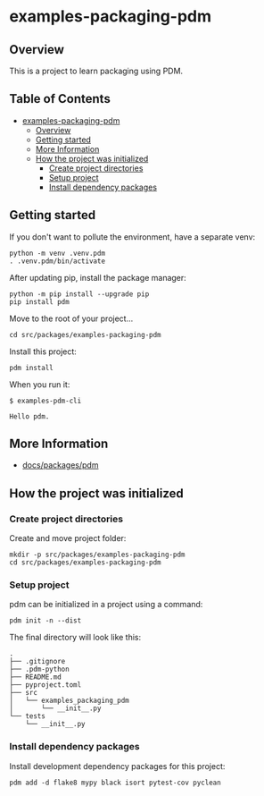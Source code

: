# examples-packaging-pdm

## Overview 

This is a project to learn packaging using PDM.

## Table of Contents <!-- omit in toc -->

- [examples-packaging-pdm](#examples-packaging-pdm)
  - [Overview](#overview)
  - [Getting started](#getting-started)
  - [More Information](#more-information)
  - [How the project was initialized](#how-the-project-was-initialized)
    - [Create project directories](#create-project-directories)
    - [Setup project](#setup-project)
    - [Install dependency packages](#install-dependency-packages)


## Getting started

If you don't want to pollute the environment, have a separate venv:

```shell
python -m venv .venv.pdm
. .venv.pdm/bin/activate
```

After updating pip, install the package manager:

```shell
python -m pip install --upgrade pip
pip install pdm
```

Move to the root of your project...

```shell
cd src/packages/examples-packaging-pdm
```

Install this project:

```shell
pdm install
```

When you run it:

```console
$ examples-pdm-cli

Hello pdm.
```


## More Information

- [docs/packages/pdm](/docs/packages/pdm.md)


## How the project was initialized

### Create project directories

Create and move project folder:

```shell
mkdir -p src/packages/examples-packaging-pdm
cd src/packages/examples-packaging-pdm
```

### Setup project

pdm can be initialized in a project using a command:

```shell
pdm init -n --dist
```

The final directory will look like this:

```
.
├── .gitignore
├── .pdm-python
├── README.md
├── pyproject.toml
├── src
│   └── examples_packaging_pdm
│       └── __init__.py
└── tests
    └── __init__.py
```

### Install dependency packages

Install development dependency packages for this project:

```shell
pdm add -d flake8 mypy black isort pytest-cov pyclean
```
